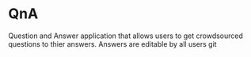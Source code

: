 QnA
===

Question and Answer application that allows users to get crowdsourced questions to thier answers. Answers are editable by all users
git
